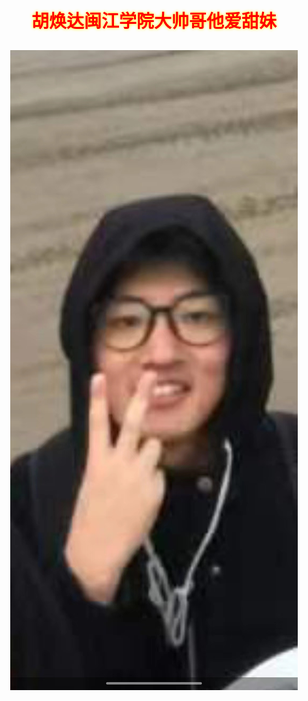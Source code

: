 <!doctype html>
<html lang="en">
  <head>
    <meta charset="UTF-8"/>
  <title>胡焕达闽江学院大帅哥他爱甜妹</title>
  <style type="text/css">
    body {text-align:center;margin:0 50px;}
    p {font-size:20px;text-indent:2em;text-align: left;}
    h3 {font-size:28px;text-shadow: 0px 0px 5px yellow;color:red;}
    </style>
  </head>
  <body>
    <h3>胡焕达闽江学院大帅哥他爱甜妹</h3>
    <div id="">
<img src ="666.jpg">
      </div>
</body>
</html>
